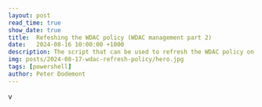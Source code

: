 ```yaml
---
layout: post
read_time: true
show_date: true
title:  Refeshing the WDAC policy (WDAC management part 2)
date:   2024-08-16 10:00:00 +1000
description: The script that can be used to refresh the WDAC policy on a device.
img: posts/2024-08-17-wdac-refresh-policy/hero.jpg
tags: [powershell]
author: Peter Dodemont
---
```

v